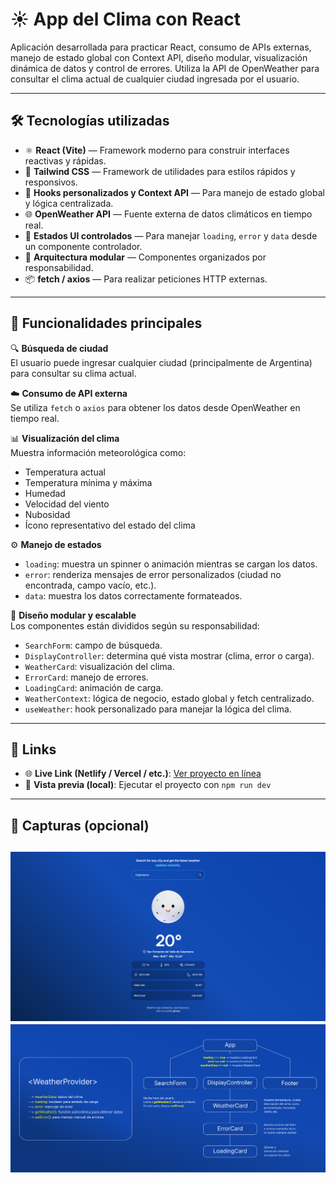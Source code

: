 # ☀️ App del Clima con React

Aplicación desarrollada para practicar React, consumo de APIs externas, manejo de estado global con Context API, diseño modular, visualización dinámica de datos y control de errores. Utiliza la API de OpenWeather para consultar el clima actual de cualquier ciudad ingresada por el usuario.

---

## 🛠 Tecnologías utilizadas

- ⚛️ **React (Vite)** — Framework moderno para construir interfaces reactivas y rápidas.
- 💨 **Tailwind CSS** — Framework de utilidades para estilos rápidos y responsivos.
- 🔄 **Hooks personalizados y Context API** — Para manejo de estado global y lógica centralizada.
- 🌐 **OpenWeather API** — Fuente externa de datos climáticos en tiempo real.
- 🚦 **Estados UI controlados** — Para manejar `loading`, `error` y `data` desde un componente controlador.
- 🧩 **Arquitectura modular** — Componentes organizados por responsabilidad.
- 📦 **fetch / axios** — Para realizar peticiones HTTP externas.

---

## 🌈 Funcionalidades principales

🔍 **Búsqueda de ciudad**  
El usuario puede ingresar cualquier ciudad (principalmente de Argentina) para consultar su clima actual.

☁️ **Consumo de API externa**  
Se utiliza `fetch` o `axios` para obtener los datos desde OpenWeather en tiempo real.

📊 **Visualización del clima**  
Muestra información meteorológica como:
- Temperatura actual
- Temperatura mínima y máxima
- Humedad
- Velocidad del viento
- Nubosidad
- Ícono representativo del estado del clima

⚙️ **Manejo de estados**  
- `loading`: muestra un spinner o animación mientras se cargan los datos.  
- `error`: renderiza mensajes de error personalizados (ciudad no encontrada, campo vacío, etc.).  
- `data`: muestra los datos correctamente formateados.

🧠 **Diseño modular y escalable**  
Los componentes están divididos según su responsabilidad:
- `SearchForm`: campo de búsqueda.
- `DisplayController`: determina qué vista mostrar (clima, error o carga).
- `WeatherCard`: visualización del clima.
- `ErrorCard`: manejo de errores.
- `LoadingCard`: animación de carga.
- `WeatherContext`: lógica de negocio, estado global y fetch centralizado.
- `useWeather`: hook personalizado para manejar la lógica del clima.

---

## 🔗 Links

- 🌐 **Live Link (Netlify / Vercel / etc.)**: [Ver proyecto en línea](#)
- 📁 **Vista previa (local)**: Ejecutar el proyecto con `npm run dev`

---

## 📸 Capturas (opcional)

![App](./public/screenshots/screen_app.png)
![Diagrama](./public/screenshots/screen_diagrama.png)
---